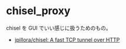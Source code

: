 # chisel_proxy
chisel を GUI でいい感じに扱うためのもの。


* [jpillora/chisel: A fast TCP tunnel over HTTP](https://github.com/jpillora/chisel)

